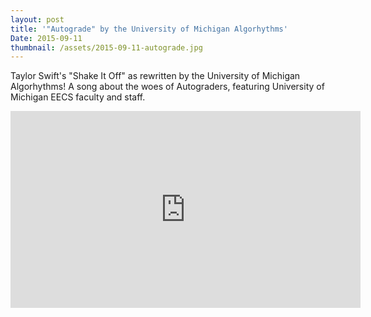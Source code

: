 ```yaml
---
layout: post
title: '"Autograde" by the University of Michigan Algorhythms'
Date: 2015-09-11
thumbnail: /assets/2015-09-11-autograde.jpg
---
```


Taylor Swift\'s \"Shake It Off\" as rewritten by the University of Michigan Algorhythms! A song about the woes of Autograders, featuring University of 
Michigan EECS faculty and staff.

<iframe width="560" height="315" src="https://www.youtube.com/embed/bBCNkjgqatI" frameborder="0" allowfullscreen></iframe>
